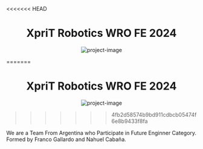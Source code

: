 <<<<<<< HEAD
<h1 align="center" id="title">XpriT Robotics WRO FE 2024</h1>

<p align="center"><img src="https://socialify.git.ci/Gallarfrox/WRO-FE-XPRIT-2024/image?font=Inter&amp;language=1&amp;logo=https%3A%2F%2Fsvgshare.com%2Fi%2F19xQ.svg&amp;name=1&amp;pattern=Signal&amp;theme=Auto" alt="project-image"></p>

=======
<h1 align="center" id="title">XpriT Robotics WRO FE 2024</h1>

<p align="center"><img src=https://socialify.git.ci/Gallarfrox/WRO-FE-XPRIT-2024/image?font=Inter&language=1&name=1&pattern=Signal&theme=Auto alt="project-image"></p>

>>>>>>> 4fb2d58574b9bd911cdbcb05474f6e8b9433f8fa
<p id="description">We are a Team From Argentina who Participate in Future Enginner Category. Formed by Franco Gallardo and Nahuel Cabaña.</p>